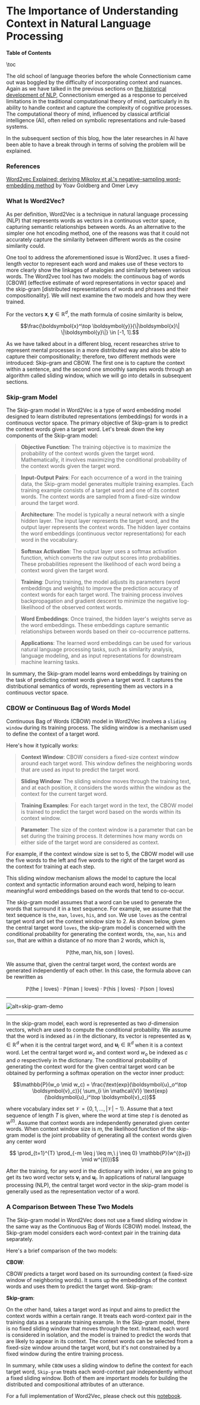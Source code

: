

# The Importance of Understanding Context in Natural Language Processing

**Table of Contents**

\toc

The old school of language theories before the whole Connectionism came out was boggled by the difficulty of incorporating context and nuances. Again as we have talked in the previous sections on [the historical development of NLP](https://shiyis.github.io/nlpwme/modules/1-phil-of-mind/), Connectionism emerged as a response to perceived limitations in the traditional computational theory of mind, particularly in its ability to handle context and capture the complexity of cognitive processes. The computational theory of mind, influenced by classical artificial intelligence (AI), often relied on symbolic representations and rule-based systems.

In the subsequent section of this blog, how the later researches in AI have been able to have a break through in terms of solving the problem will be explained.

### References

[Word2vec Explained: deriving Mikolov et al.'s negative-sampling word-embedding method](https://arxiv.org/abs/1402.3722) by Yoav Goldberg and Omer Levy

### What Is Word2Vec?

As per definition, Word2Vec is a technique in natural language processing (NLP) that represents words as vectors in a continuous vector space, capturing semantic relationships between words. As an alternative to the simpler one hot encoding method, one of the reasons was that it could not accurately capture the similarity between different words as the cosine similarity could. 

One tool to address the aforementioned issue is Word2vec. It uses a fixed-length vector to represent each word and makes use of these vectors to more clearly show the linkages of analogies and similarity between various words. The Word2vec tool has two models: the continuous bag of words [CBOW] (effective estimate of word representations in vector space) and the skip-gram [distributed representations of words and phrases and their compositionality]. We will next examine the two models and how they were trained.

For the vectors $\boldsymbol{x}, \boldsymbol{y} \in \mathbb{R}^d$, the math formula of cosine similarity is below, 


$$\frac{\boldsymbol{x}^\top \boldsymbol{y}}{\|\boldsymbol{x}\| \|\boldsymbol{y}\|} \in [-1, 1].$$

As we have talked about in a different blog, recent researches strive to represent mental processes in a more distributed way and also be able to capture their compositionality; therefore, two different methods were introduced: Skip-gram and CBOW. The first one is to capture the context within a sentence, and the second one smoothly samples words through an algorithm called sliding window, which we will go into details in subsequent sections. 

### Skip-gram Model

The Skip-gram model in Word2Vec is a type of word embedding model designed to learn distributed representations (embeddings) for words in a continuous vector space. The primary objective of Skip-gram is to predict the context words given a target word. Let's break down the key components of the Skip-gram model:

> **Objective Function**: The training objective is to maximize the probability of the context words given the target word. Mathematically, it involves maximizing the conditional probability of the context words given the target word.

> **Input-Output Pairs**: For each occurrence of a word in the training data, the Skip-gram model generates multiple training examples. Each training example consists of a target word and one of its context words. The context words are sampled from a fixed-size window around the target word.

> **Architecture**: The model is typically a neural network with a single hidden layer. The input layer represents the target word, and the output layer represents the context words. The hidden layer contains the word embeddings (continuous vector representations) for each word in the vocabulary.

>**Softmax Activation**: The output layer uses a softmax activation function, which converts the raw output scores into probabilities. These probabilities represent the likelihood of each word being a context word given the target word.

>**Training**: During training, the model adjusts its parameters (word embeddings and weights) to improve the prediction accuracy of context words for each target word. The training process involves backpropagation and gradient descent to minimize the negative log-likelihood of the observed context words.

>**Word Embeddings**: Once trained, the hidden layer's weights serve as the word embeddings. These embeddings capture semantic relationships between words based on their co-occurrence patterns.

>**Applications**: The learned word embeddings can be used for various natural language processing tasks, such as similarity analysis, language modeling, and as input representations for downstream machine learning tasks.

In summary, the Skip-gram model learns word embeddings by training on the task of predicting context words given a target word. It captures the distributional semantics of words, representing them as vectors in a continuous vector space.


### CBOW or Continuous Bag of Words Model

Continuous Bag of Words (CBOW) model in Word2Vec involves a `sliding window` during its training process. The sliding window is a mechanism used to define the context of a target word.

Here's how it typically works:

> **Context Window**: CBOW considers a fixed-size context window around each target word. This window defines the neighboring words that are used as input to predict the target word.

> **Sliding Window**: The sliding window moves through the training text, and at each position, it considers the words within the window as the context for the current target word.

> **Training Examples**: For each target word in the text, the CBOW model is trained to predict the target word based on the words within its context window.

> **Parameter**: The size of the context window is a parameter that can be set during the training process. It determines how many words on either side of the target word are considered as context.

For example, if the context window size is set to 5, the CBOW model will use the five words to the left and five words to the right of the target word as the context for training at each step. 

This sliding window mechanism allows the model to capture the local context and syntactic information around each word, helping to learn meaningful word embeddings based on the words that tend to co-occur.



The skip-gram model assumes that a word can be used to generate the words that surround it in a text sequence. For example, we assume that the text sequence is `the`, `man`, `loves`, `his`, and `son`. We use `loves` as the central target word and set the context window size to 2. As shown below, given the central target word `loves`, the skip-gram model is concerned with the conditional probability for generating the context words, `the`, `man`, `his` and `son`, that are within a distance of no more than 2 words, which is,

$$\mathbb{P}(\textrm{the},\textrm{man},\textrm{his},\textrm{son}\mid\textrm{loves}).$$

We assume that, given the central target word, the context words are generated independently of each other. In this case, the formula above can be rewritten as

$$\mathbb{P}(\textrm{the}\mid\textrm{loves})\cdot\mathbb{P}(\textrm{man}\mid\textrm{loves})\cdot\mathbb{P}(\textrm{his}\mid\textrm{loves})\cdot\mathbb{P}(\textrm{son}\mid\textrm{loves}) $$
    
---

![alt=skip-gram-demo](https://www.di.ens.fr/~lelarge/skip-gram.svg)

---
    
In the skip-gram model, each word is represented as two $d$-dimension vectors, which are used to compute the conditional probability. We assume that the word is indexed as $i$ in the dictionary, its vector is represented as $\boldsymbol{v}_i\in\mathbb{R}^d$ when it is the central target word, and $\boldsymbol{u}_i\in\mathbb{R}^d$ when it is a context word.  Let the central target word $w_c$ and context word $w_o$ be indexed as $c$ and $o$ respectively in the dictionary. The conditional probability of generating the context word for the given central target word can be obtained by performing a softmax operation on the vector inner product:


$$\mathbb{P}(w_o \mid w_c) = \frac{\text{exp}(\boldsymbol{u}_o^\top \boldsymbol{v}_c)}{ \sum_{i \in \mathcal{V}} \text{exp}(\boldsymbol{u}_i^\top \boldsymbol{v}_c)}$$


where vocabulary index set $\mathcal{V} = \{0, 1, \ldots, |\mathcal{V}|-1\}$. Assume that a text sequence of length $T$ is given, where the word at time step $t$ is denoted as $w^{(t)}$. Assume that context words are independently generated given center words. When context window size is $m$, the likelihood function of the skip-gram model is the joint probability of generating all the context words given any center word

$$ \prod_{t=1}^{T} \prod_{-m \leq j \leq m,\ j \neq 0} \mathbb{P}(w^{(t+j)} \mid w^{(t)})$$


After the training, for any word in the dictionary with index $i$, we are going to get its two word vector sets $\boldsymbol{v}_i$ and $\boldsymbol{u}_i$.  In applications of natural language processing (NLP), the central target word vector in the skip-gram model is generally used as the representation vector of a word.

### A Comparison Between These Two Models

The Skip-gram model in Word2Vec does not use a fixed sliding window in the same way as the Continuous Bag of Words (CBOW) model. Instead, the Skip-gram model considers each word-context pair in the training data separately.

Here's a brief comparison of the two models:

**CBOW**:

CBOW predicts a target word based on its surrounding context (a fixed-size window of neighboring words).
It sums up the embeddings of the context words and uses them to predict the target word.
Skip-gram:


**Skip-gram**:

On the other hand, takes a target word as input and aims to predict the context words within a certain range.
It treats each word-context pair in the training data as a separate training example.
In the Skip-gram model, there is no fixed sliding window that moves through the text. Instead, each word is considered in isolation, and the model is trained to predict the words that are likely to appear in its context. The context words can be selected from a fixed-size window around the target word, but it's not constrained by a fixed window during the entire training process.

In summary, while `CBOW` uses a sliding window to define the context for each target word, `Skip-gram` treats each word-context pair independently without a fixed sliding window. Both of them are important models for building the distributed and compositional attributes of an utterance. 

For a full implementation of Word2Vec, please check out this [notebook](https://github.com/dataflowr/notebooks/blob/master/Module8/08_Word2vec_pytorch_empty.ipynb).